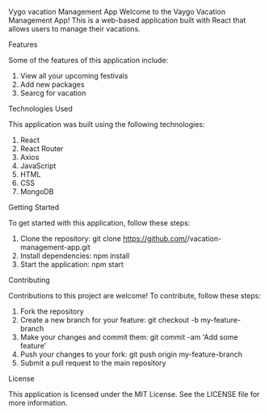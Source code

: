 Vygo vacation Management App
Welcome to the Vaygo Vacation Management App! This is a web-based application built with React that allows users to manage their vacations.


Features

Some of the features of this application include:

1. View all your upcoming festivals
2. Add new packages
3. Searcg for vacation


Technologies Used

This application was built using the following technologies:

1. React
2. React Router
3. Axios
4. JavaScript
5. HTML
6. CSS
7. MongoDB


Getting Started

To get started with this application, follow these steps:

1. Clone the repository: git clone https://github.com/<your-github-username>/vacation-management-app.git
2. Install dependencies: npm install
3. Start the application: npm start


Contributing

Contributions to this project are welcome! To contribute, follow these steps:

1. Fork the repository
2. Create a new branch for your feature: git checkout -b my-feature-branch
3. Make your changes and commit them: git commit -am 'Add some feature'
4. Push your changes to your fork: git push origin my-feature-branch
5. Submit a pull request to the main repository


License

This application is licensed under the MIT License. See the LICENSE file for more information.
